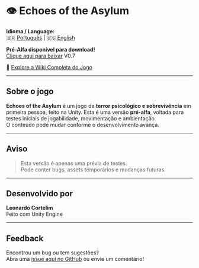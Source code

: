 # 👁️ Echoes of the Asylum


 **Idioma / Language:**  
🇧🇷 [Português](README.md) | 🇺🇸 [English](README.en.md)


 **Pré-Alfa disponível para download!**  
 [Clique aqui para baixar](https://github.com/LeonardoCortelim/Echoes-of-the-Asylum/releases) V0.7

 📖 [Explore a Wiki Completa do Jogo](https://github.com/LeonardoCortelim/Echoes-of-the-Asylum/wiki)

---

##  Sobre o jogo

**Echoes of the Asylum** é um jogo de **terror psicológico e sobrevivência** em primeira pessoa, feito na Unity.
Esta é uma versão **pré-alfa**, voltada para testes iniciais de jogabilidade, movimentação e ambientação.  
O conteúdo pode mudar conforme o desenvolvimento avança.

---

##  Aviso

> Esta versão é apenas uma prévia de testes.  
> Pode conter bugs, assets temporários e mudanças futuras.

---

##  Desenvolvido por

**Leonardo Cortelim**  
 Feito com Unity Engine  

---

##  Feedback

Encontrou um bug ou tem sugestões?  
Abra uma [issue aqui no GitHub](https://github.com/LeonardoCortelim/Echoes-of-the-Asylum/issues) ou envie um comentário!

